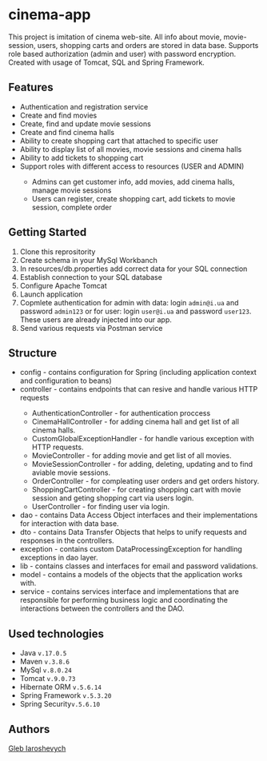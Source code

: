 # cinema-app
This project is imitation of cinema web-site. All info about movie, movie-session, users, shopping carts and orders are stored in data base. Supports role based authorization (admin and user) with password encryption. Created with usage of Tomcat, SQL and Spring Framework.
## Features
<ul>
  <li> Authentication and registration service</li>
  <li> Create and find movies</li>
  <li> Create, find and update movie sessions</li>
  <li> Create and find cinema halls</li>
  <li> Ability to create shopping cart that attached to specific user</li>
  <li> Ability to display list of all movies, movie sessions and cinema halls</li>
  <li> Ability to add tickets to shopping cart</li>
  <li> Support roles with different access to resources (USER and ADMIN)</li>
  <ul>
    <li>Admins can get customer info, add movies, add cinema halls, manage movie sessions</li>
    <li>Users can register, create shopping cart, add tickets to movie session, complete order</li>
  </ul>
</ul>

## Getting Started
<ol>
  <li> Clone this reprositority</li>
  <li> Create schema in your MySql Workbanch</li>
  <li> In resources/db.properties add correct data for your SQL connection</li>
  <li> Establish connection to your SQL database</li>
  <li> Configure Apache Tomcat</li>
  <li> Launch application</li>
  <li> Copmlete authentication for admin with data: login <code>admin@i.ua</code> and password <code>admin123</code> or for user: login <code>user@i.ua</code> and password <code>user123</code>. These users are already injected into our app.</li>
  <li> Send various requests via Postman service</li>
</ol>

## Structure
<ul>
  <li>config - contains configuration for Spring (including application context and configuration to beans)</li>
  <li>controller - contains endpoints that can resive and handle various HTTP requests</li>
  <ul>
    <li>AuthenticationController - for authentication proccess</li>
    <li>CinemaHallController - for adding cinema hall and get list of all cinema halls.</li>
    <li>CustomGlobalExceptionHandler - for handle various exception with HTTP requests.</li>
    <li>MovieController - for adding movie and get list of all movies.</li>
    <li>MovieSessionController - for adding, deleting, updating and to find aviable movie sessions.</li>
    <li>OrderController - for compleating user orders and get orders history.</li>
    <li>ShoppingCartController - for creating shopping cart with movie session and geting shopping cart via users login.</li>
    <li>UserController - for finding user via login.</li>
  </ul>
  <li>dao - contains Data Access Object interfaces and their implementations for interaction with data base.</li>
  <li>dto - contains Data Transfer Objects that helps to unify requests and responses in the controllers.</li>
  <li>exception - contains custom DataProcessingException for handling exceptions in dao layer.</li>
  <li>lib - contains classes and interfaces for email and password validations.</li>
  <li>model - contains a models of the objects that the application works with.</li>
  <li>service - contains services interface and implementations that are responsible for performing business logic and coordinating the interactions between the controllers and the DAO.</li>
</ul>

## Used technologies
<ul>
  <li>Java <code>v.17.0.5</code></li>
  <li>Maven <code>v.3.8.6</code></li>
  <li>MySql <code>v.8.0.24</code></li>
  <li>Tomcat <code>v.9.0.73</code></li>
  <li>Hibernate ORM <code>v.5.6.14</code></li>
  <li>Spring Framework <code>v.5.3.20</code></li>
  <li>Spring Security<code>v.5.6.10</code></li>
</ul>

## Authors
<a href="https://github.com/RandomEastEcho">Gleb Iaroshevych</a>
